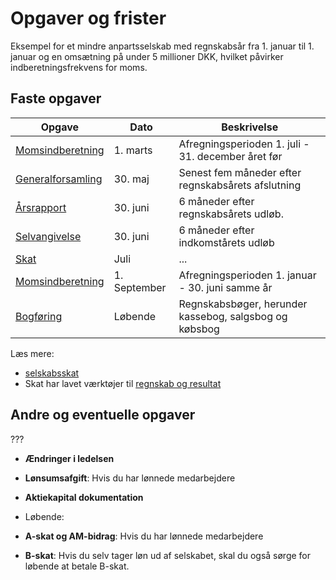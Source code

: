 # Opgaver og frister

Eksempel for et mindre anpartsselskab med regnskabsår fra 1. januar til 1. januar og en omsætning på under 5 millioner DKK, hvilket påvirker indberetningsfrekvens for moms.

## Faste opgaver



|Opgave|Dato|Beskrivelse|
|-|-|-|
|[Momsindberetning](./moms.md)|1. marts|Afregningsperioden 1. juli - 31. december året før|
|[Generalforsamling](generalforsamling.md)|30. maj|Senest fem måneder efter regnskabsårets afslutning|
|[Årsrapport]()|30. juni|6 måneder efter regnskabsårets udløb.|
|[Selvangivelse](selvangivelse.md)|30. juni|6 måneder efter indkomstårets udløb|
|[Skat]()|Juli|...|
|[Momsindberetning](./moms.md)|1. September|Afregningsperioden 1. januar - 30. juni samme år|
|[Bogføring]()|Løbende|Regnskabsbøger, herunder kassebog, salgsbog og købsbog|


Læs mere:
- [selskabsskat](https://skat.dk/data.aspx?oid=2234853)
- Skat har lavet værktøjer til [regnskab og resultat](https://skat.dk/data.aspx?oid=4466)

## Andre og eventuelle opgaver

???
- **Ændringer i ledelsen**
- **Lønsumsafgift**: Hvis du har lønnede medarbejdere
- **Aktiekapital dokumentation**

- Løbende:
- **A-skat og AM-bidrag**: Hvis du har lønnede medarbejdere
- **B-skat**: Hvis du selv tager løn ud af selskabet, skal du også sørge for løbende at betale B-skat.
